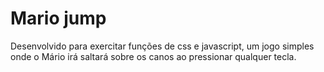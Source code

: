 # Mario jump
  Desenvolvido para exercitar funções de css e javascript, um jogo simples onde o Mário irá saltará sobre os canos ao pressionar qualquer tecla.
                        
